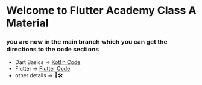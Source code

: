 # Welcome to Flutter Academy Class A Material

### you are now in the main branch which you can get the directions to the code sections

* Dart Basics => [Kotlin Code](https://github.com/elshafee/flutterclassa/tree/dart)
* Flutter => [Flutter Code](https://github.com/elshafee/flutterclassa/tree/flutter)
* other details => 🚧🛠
